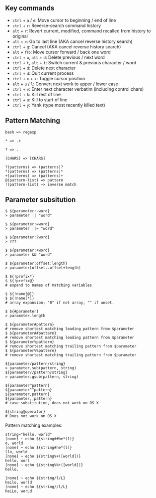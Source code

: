 ## Key commands

* `ctrl` + `a` / `e`: Move cursor to beginning / end of line
* `ctrl` + `r`: Reverse-search command history
* `alt` + `r`: Revert current, modified, command recalled from history to original
* `alt` + `>`: Go to last line (AKA cancel reverse history search)
* `ctrl` + `g`: Cancel (AKA cancel reverse history search)
* `alt` + `f`/`b`: Move cursor forward / back one word
* `ctrl` + `w`, `alt` + `d`: Delete previous / next word
* `ctrl` + `t`, `alt` + `t`: Switch current & previous character / word
* `ctrl` + `d`: Delete next character
* `ctrl` + `d`: Quit current process
* `ctrl` + `x` + `x`: Toggle cursor position
* `alt` + `u` / `l`: Convert next work to upper / lower case
* `ctrl` + `v`: Enter next character verbatim (including control chars)
* `ctrl` + `k`: Kill rest of line
* `ctrl` + `u`: Kill to start of line
* `ctrl` + `y`: Yank (type most recently killed text)

## Pattern Matching

```
bash => regexp

* => .+

? => .

[CHARS] => [CHARS]

?(patterns) => (patterns)?
*(patterns) => (patterns)*
+(patterns) => (patterns)+
@(pattern-list) => pattern
!(pattern-list) ~> inverse match
```

## Parameter subsitution

```
$ ${parameter:-word}
> parameter || "word"

$ ${parameter:=word}
> parameter ||= "word"

$ ${parameter:?word}
> ???

$ ${parameter:+word}
> parameter && "word"

$ ${parameter:offset:length}
> parameter[offset..offset+length]

$ ${!prefix*}
$ ${!prefix@}
# expand to names of matching variables

$ ${!name[@]}
$ ${!name[*]}
# array expansion; "0" if not array, "" if unset.

$ ${#parameter}
> parameter.length

$ ${parameter#pattern}
# remove shortest matching leading pattern from $parameter
$ ${parameter##pattern}
# remove shortest matching leading pattern from $parameter
$ ${parameter%pattern}
# remove shortest matching trailing pattern from $parameter
$ ${parameter%%pattern}
# remove shortest matching trailing pattern from $parameter

${parameter/pattern/string}
> parameter.sub(pattern, string)
${parameter//pattern/string}
> parameter.gsub(pattern, string)

${parameter^pattern}
${parameter^^pattern}
${parameter,pattern}
${parameter,,pattern}
# case substitution, does not work on OS X

${string@operator}
# Does not work on OS X
```

Pattern matching examples:

```
string="hello, world"
[none] ~ echo ${string##he*(l)}
o, world
[none] ~ echo ${string#he*(l)}
llo, world
[none] ~ echo ${string%+([world])}
hello, worl
[none] ~ echo ${string%%+([world])}
hello,

[none] ~ echo ${string/l/L}
heLlo, world
[none] ~ echo ${string//l/L}
heLLo, worLd
```
